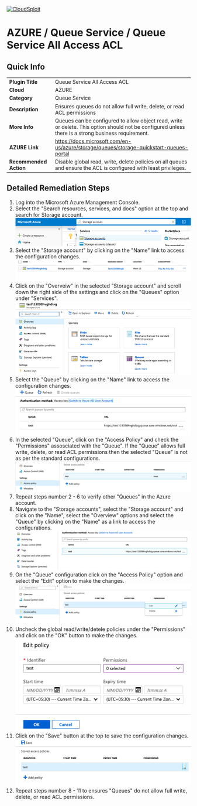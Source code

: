 [![CloudSploit](https://cloudsploit.com/img/logo-new-big-text-100.png "CloudSploit")](https://cloudsploit.com)

# AZURE / Queue Service / Queue Service All Access ACL

## Quick Info

| | |
|-|-|
| **Plugin Title** | Queue Service All Access ACL |
| **Cloud** | AZURE |
| **Category** | Queue Service |
| **Description** | Ensures queues do not allow full write, delete, or read ACL permissions |
| **More Info** | Queues can be configured to allow object read, write or delete. This option should not be configured unless there is a strong business requirement. |
| **AZURE Link** | https://docs.microsoft.com/en-us/azure/storage/queues/storage-quickstart-queues-portal |
| **Recommended Action** | Disable global read, write, delete policies on all queues and ensure the ACL is configured with least privileges. |

## Detailed Remediation Steps
1. Log into the Microsoft Azure Management Console.
2. Select the "Search resources, services, and docs" option at the top and search for Storage account. </br> <img src="/resources/azure/queueservice/queue-service-all-access-acl/step2.png"/>
3. Select the "Storage account" by clicking on the "Name" link to access the configuration changes. </br> <img src="/resources/azure/queueservice/queue-service-all-access-acl/step3.png"/>
4. Click on the "Overveiw" in the selected "Storage account" and scroll down the right side of the settings and click on the "Queues" option under "Services".</br> <img src="/resources/azure/queueservice/queue-service-all-access-acl/step4.png"/>
5. Select the "Queue" by clicking on the "Name" link to access the configuration changes. </br> <img src="/resources/azure/queueservice/queue-service-all-access-acl/step5.png"/>
6. In the selected "Queue", click on the "Access Policy" and check the "Permissions" assosciated with the "Queue". If the "Queue" allows full write, delete, or read ACL permissions then the selected "Queue" is not as per the standard configurations.</br> <img src="/resources/azure/queueservice/queue-service-all-access-acl/step6.png"/>
7. Repeat steps number 2 - 6 to verify other "Queues" in the Azure account. </br>
8. Navigate to the "Storage accounts", select the "Storage account" and click on the "Name", select the "Overview" options and select the "Queue" by clicking on the "Name" as a link to access the configurations.</br> <img src="/resources/azure/queueservice/queue-service-all-access-acl/step8.png"/>
9. On the "Queue" configuration click on the "Access Policy" option and select the "Edit" option to make the changes.</br> <img src="/resources/azure/queueservice/queue-service-all-access-acl/step9.png"/>
10. Uncheck the global read/write/detele policies under the "Permissions" and click on the "OK" button to make the changes.</br> <img src="/resources/azure/queueservice/queue-service-all-access-acl/step10.png"/>
11. Click on the "Save" button at the top to save the configuration changes.</br> <img src="/resources/azure/queueservice/queue-service-all-access-acl/step11.png"/>
12. Repeat steps number 8 - 11 to ensures "Queues" do not allow full write, delete, or read ACL permissions.</br>
